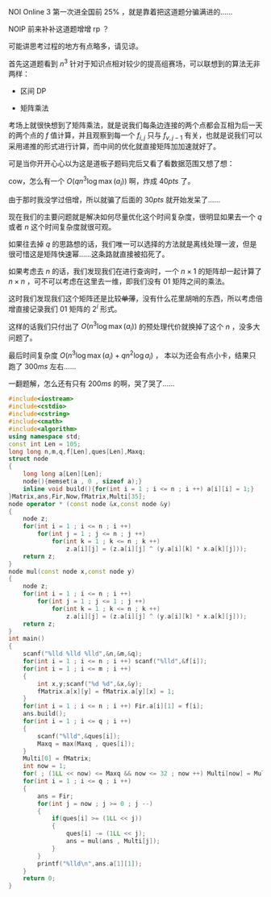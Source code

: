 NOI Online 3 第一次进全国前 25% ，就是靠着把这道题分骗满进的……     

NOIP 前来补补这道题增增 rp ？   

可能讲思考过程的地方有点略多，请见谅。

首先这道题看到 $n ^ 3$ 针对于知识点相对较少的提高组赛场，可以联想到的算法无非两样：    

- 区间 DP   
  
- 矩阵乘法   

考场上就很快想到了矩阵乘法，就是说我们每条边连接的两个点都会互相为后一天的两个点的 $f$ 值计算，并且观察到每一个 $f_{i,j}$ 只与 $f_{v , j -1}$ 有关，也就是说我们可以采用递推的形式进行计算，而中间的优化就直接矩阵加加速就好了。    

可是当你开开心心以为这是道板子题码完后又看了看数据范围又想了想：   

cow，怎么有一个 $O(qn ^ 3\log \max(a_i))$ 啊，炸成 $40pts$ 了。    

由于那时我没学过倍增，所以就骗了后面的 $30pts$ 就开始发呆了……   

现在我们的主要问题就是解决如何尽量优化这个时间复杂度，很明显如果去一个 $q$ 或者 $n$ 这个时间复杂度就很可观。     

如果往去掉 $q$ 的思路想的话，我们唯一可以选择的方法就是离线处理一波，但是很可惜这是矩阵快速幂……这条路就直接被掐死了。

如果考虑去 $n$ 的话，我们发现我们在进行查询时，一个 $n \times 1$ 的矩阵却一起计算了 $n \times n$ ，可不可以考虑在这里去一维，即我们没有 $01$ 矩阵之间的乘法。    

这时我们发现我们这个矩阵还是比较~~单薄~~，没有什么花里胡哨的东西，所以考虑倍增直接记录我们 $01$ 矩阵的 $2 ^ i$ 形式。     

这样的话我们只付出了 $O(n ^ 3 \log \max(a_i))$ 的预处理代价就换掉了这个 $n$ ，没多大问题了。    

最后时间复杂度 $O(n ^ 3 \log \max(a_i) + qn^2 \log a_i)$ ， 本以为还会有点小卡，结果只跑了 $300ms$ 左右……   

一翻题解，怎么还有只有 $200ms$ 的啊，哭了哭了……   

```cpp
#include<iostream>
#include<cstdio>
#include<cstring>
#include<cmath>
#include<algorithm>
using namespace std;
const int Len = 105;
long long n,m,q,f[Len],ques[Len],Maxq;
struct node
{
	long long a[Len][Len];
	node(){memset(a , 0 , sizeof a);}
	inline void build(){for(int i = 1 ; i <= n ; i ++) a[i][i] = 1;}
}Matrix,ans,Fir,Now,fMatrix,Multi[35];
node operator * (const node &x,const node &y)
{
	node z;
	for(int i = 1 ; i <= n ; i ++)
		for(int j = 1 ; j <= n ; j ++)
			for(int k = 1 ; k <= n ; k ++)
				z.a[i][j] = (z.a[i][j] ^ (y.a[i][k] * x.a[k][j]));
	return z;
}
node mul(const node x,const node y)
{
	node z;
	for(int i = 1 ; i <= n ; i ++)
		for(int j = 1 ; j <= 1 ; j ++)
			for(int k = 1 ; k <= n ; k ++)
				z.a[i][j] = (z.a[i][j] ^ (y.a[i][k] * x.a[k][j]));
	return z;
}
int main()
{
	scanf("%lld %lld %lld",&n,&m,&q);
	for(int i = 1 ; i <= n ; i ++) scanf("%lld",&f[i]);
	for(int i = 1 ; i <= m ; i ++)
	{
		int x,y;scanf("%d %d",&x,&y);
		fMatrix.a[x][y] = fMatrix.a[y][x] = 1;
	}
	for(int i = 1 ; i <= n ; i ++) Fir.a[i][1] = f[i];
	ans.build();
	for(int i = 1 ; i <= q ; i ++)
	{
		scanf("%lld",&ques[i]);
		Maxq = max(Maxq , ques[i]);
	}
	Multi[0] = fMatrix;
	int now = 1;
	for( ; (1LL << now) <= Maxq && now <= 32 ; now ++) Multi[now] = Multi[now - 1] * Multi[now - 1];
	for(int i = 1 ; i <= q ; i ++)
	{
		ans = Fir;
		for(int j = now ; j >= 0 ; j --)
		{
			if(ques[i] >= (1LL << j))
			{
				ques[i] -= (1LL << j);
				ans = mul(ans , Multi[j]);
			}
		}
		printf("%lld\n",ans.a[1][1]);
	}
	return 0;
}
```